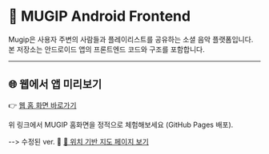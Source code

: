 # 🎵 MUGIP Android Frontend

Mugip은 사용자 주변의 사람들과 플레이리스트를 공유하는 소셜 음악 플랫폼입니다.  
본 저장소는 안드로이드 앱의 프론트엔드 코드와 구조를 포함합니다.

---

## 🌐 웹에서 앱 미리보기

👉 [웹 홈 화면 바로가기](https://gift-music.github.io/mugip-android-frontend/)

위 링크에서 MUGIP 홈화면을 정적으로 체험해보세요 (GitHub Pages 배포).

--> 수정된 ver. 🔗 [📍 위치 기반 지도 페이지 보기](https://gift-music.github.io/mugip-android-frontend/docs/index2.html)
